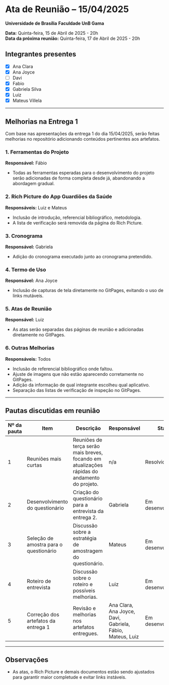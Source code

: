 # Ata de Reunião – 15/04/2025

**Universidade de Brasília**
**Faculdade UnB Gama**

**Data:** Quinta-feira, 15 de Abril de 2025 - 20h  
**Data da próxima reunião:** Quinta-feira, 17 de Abril de 2025 - 20h

## Integrantes presentes
- [x] Ana Clara  
- [x] Ana Joyce  
- [ ] Davi
- [x] Fabio  
- [x] Gabriela Silva  
- [x] Luiz  
- [x] Mateus Villela 

---

## Melhorias na Entrega 1

Com base nas apresentações da entrega 1 do dia 15/04/2025, serão feitas melhorias no repositório adicionando conteúdos pertinentes aos artefatos.

### 1. Ferramentas do Projeto  
**Responsável:** Fábio  
- Todas as ferramentas esperadas para o desenvolvimento do projeto serão adicionadas de forma completa desde já, abandonando a abordagem gradual.

### 2. Rich Picture do App Guardiões da Saúde  
**Responsáveis:** Luiz e Mateus  
- Inclusão de introdução, referencial bibliográfico, metodologia.  
- A lista de verificação será removida da página do Rich Picture.

### 3. Cronograma  
**Responsável:** Gabriela  
- Adição do cronograma executado junto ao cronograma pretendido.

### 4. Termo de Uso  
**Responsável:** Ana Joyce  
- Inclusão de capturas de tela diretamente no GitPages, evitando o uso de links mutáveis.

### 5. Atas de Reunião  
**Responsável:** Luiz  
- As atas serão separadas das páginas de reunião e adicionadas diretamente no GitPages.

### 6. Outras Melhorias  
**Responsáveis:** Todos  
- Inclusão de referencial bibliográfico onde faltou.  
- Ajuste de imagens que não estão aparecendo corretamente no GitPages.  
- Adição da informação de qual integrante escolheu qual aplicativo.  
- Separação das listas de verificação de inspeção no GitPages.

---

## Pautas discutidas em reunião

| Nº da pauta | Item                                | Descrição                                                                                 | Responsável                   | Status             |
|-------------|-------------------------------------|-------------------------------------------------------------------------------------------|-------------------------------|--------------------|
| 1           | Reuniões mais curtas                | Reuniões de terça serão mais breves, focando em atualizações rápidas do andamento do projeto. | n/a                           | Resolvida          |
| 2           | Desenvolvimento do questionário     | Criação do questionário para a entrevista da entrega 2.                                  | Gabriela                      | Em desenvolvimento |
| 3           | Seleção de amostra para o questionário | Discussão sobre a estratégia de amostragem do questionário.                              | Mateus                        | Em desenvolvimento |
| 4           | Roteiro de entrevista               | Discussão sobre o roteiro e possíveis melhorias.                                          | Luiz                          | Em desenvolvimento |
| 5           | Correção dos artefatos da entrega 1 | Revisão e melhorias nos artefatos entregues.                                              | Ana Clara, Ana Joyce, Davi, Gabriela, Fábio, Mateus, Luiz | Em desenvolvimento |

---

## Observações
- As atas, o Rich Picture e demais documentos estão sendo ajustados para garantir maior completude e evitar links instáveis.
